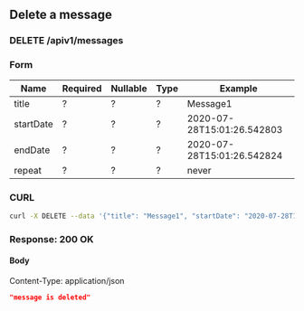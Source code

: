 ## Delete a message

### DELETE /apiv1/messages

### Form

Name | Required | Nullable | Type | Example
--- | --- | --- | --- | ---
title | ? | ? | ? | Message1
startDate | ? | ? | ? | 2020-07-28T15:01:26.542803
endDate | ? | ? | ? | 2020-07-28T15:01:26.542824
repeat | ? | ? | ? | never

### CURL

```bash
curl -X DELETE --data '{"title": "Message1", "startDate": "2020-07-28T15:01:26.542803", "endDate": "2020-07-28T15:01:26.542824", "repeat": "never"}' -- "$URL/apiv1/messages?"
```

### Response: 200 OK

#### Body

Content-Type: application/json

```json
"message is deleted"
```

